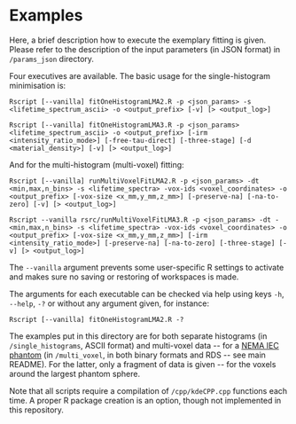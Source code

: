 # Examples

Here, a brief description how to execute the exemplary fitting is given. Please refer to the description of the input parameters (in JSON format) in ```/params_json``` directory.

Four executives are available. The basic usage for the single-histogram minimisation is:

```Rscript [--vanilla] fitOneHistogramLMA2.R -p <json_params> -s <lifetime_spectrum_ascii> -o <output_prefix> [-v] [> <output_log>]```

```Rscript [--vanilla] fitOneHistogramLMA3.R -p <json_params> <lifetime_spectrum_ascii> -o <output_prefix> [-irm <intensity_ratio_mode>] [-free-tau-direct] [-three-stage] [-d <material_density>] [-v] [> <output_log>]```

And for the multi-histogram (multi-voxel) fitting:

```Rscript [--vanilla] runMultiVoxelFitLMA2.R -p <json_params> -dt <min,max,n_bins> -s <lifetime_spectra> -vox-ids <voxel_coordinates> -o <output_prefix> [-vox-size <x_mm,y_mm,z_mm>] [-preserve-na] [-na-to-zero] [-v] [> <output_log>]```

```Rscript --vanilla rsrc/runMultiVoxelFitLMA3.R -p <json_params> -dt -<min,max,n_bins> -s <lifetime_spectra> -vox-ids <voxel_coordinates> -o <output_prefix> [-vox-size <x_mm,y_mm,z_mm>] [-irm <intensity_ratio_mode>] [-preserve-na] [-na-to-zero] [-three-stage] [-v] [> <output_log>]```


The ```--vanilla``` argument prevents some user-specific R settings to activate and makes sure no saving or restoring of workspaces is made.

The arguments for each executable can be checked via help using keys ```-h```, ```--help```, ```-?``` or without any argument given, for instance:

```Rscript [--vanilla] fitOneHistogramLMA2.R -?```

The examples put in this directory are for both separate histograms (in ```/single_histograms```, ASCII format) and multi-voxel data -- for a [NEMA IEC phantom](https://www.spect.com/our-products/nema-iec-pet-body-phantom) (in ```/multi_voxel```, in both binary formats and RDS -- see main README). For the latter, only a fragment of data is given -- for the voxels around the largest phantom sphere.

Note that all scripts require a compilation of ```/cpp/kdeCPP.cpp``` functions each time. A proper R package creation is an option, though not implemented in this repository.
